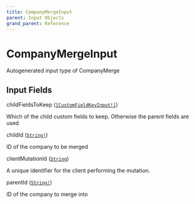 ```yaml
---
title: CompanyMergeInput
parent: Input Objects
grand_parent: Reference
---
```


<h1>CompanyMergeInput</h1>

Autogenerated input type of CompanyMerge

<h2>Input Fields</h2>

<div class="field-entry ">
  <span id="childfieldstokeep" class="field-name anchored">childFieldsToKeep (<code><a href="/docs/reference/input_object/customfieldkeyinput">[CustomFieldKeyInput!]</a></code>)</span>

  <div class="description-wrapper">
   <p>Which of the child custom fields to keep. Otherwise the parent fields are used</p>

  </div>
</div>

<div class="field-entry ">
  <span id="childid" class="field-name anchored">childId (<code><a href="/docs/reference/scalar/string">String!</a></code>)</span>

  <div class="description-wrapper">
   <p>ID of the company to be merged</p>

  </div>
</div>

<div class="field-entry ">
  <span id="clientmutationid" class="field-name anchored">clientMutationId (<code><a href="/docs/reference/scalar/string">String</a></code>)</span>

  <div class="description-wrapper">
   <p>A unique identifier for the client performing the mutation.</p>

  </div>
</div>

<div class="field-entry ">
  <span id="parentid" class="field-name anchored">parentId (<code><a href="/docs/reference/scalar/string">String!</a></code>)</span>

  <div class="description-wrapper">
   <p>ID of the company to merge into</p>

  </div>
</div>

